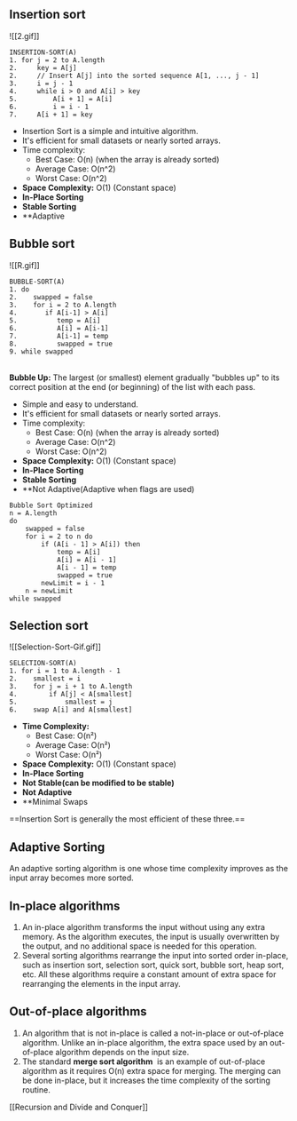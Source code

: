
## Insertion sort

![[2.gif]]

```psueodo code
INSERTION-SORT(A) 
1. for j = 2 to A.length 
2.     key = A[j] 
2.     // Insert A[j] into the sorted sequence A[1, ..., j - 1] 
3.     i = j - 1 
4.     while i > 0 and A[i] > key 
5.         A[i + 1] = A[i] 
6.         i = i - 1 
7.     A[i + 1] = key
```

- Insertion Sort is a simple and intuitive algorithm.
- It's efficient for small datasets or nearly sorted arrays.
- Time complexity:
    - Best Case: O(n) (when the array is already sorted)
    - Average Case: O(n^2)
    - Worst Case: O(n^2)
- **Space Complexity:** O(1) (Constant space)
- **In-Place Sorting**
- **Stable Sorting**
- **Adaptive


## Bubble sort


![[R.gif]]

```
BUBBLE-SORT(A)
1. do
2.    swapped = false
3.    for i = 2 to A.length
4.       if A[i-1] > A[i]
5.          temp = A[i]
6.          A[i] = A[i-1]
7.          A[i-1] = temp
8.          swapped = true
9. while swapped
```
\
**Bubble Up:** The largest (or smallest) element gradually "bubbles up" to its correct position at the end (or beginning) of the list with each pass.

- Simple and easy to understand.
- It's efficient for small datasets or nearly sorted arrays.
- Time complexity:
    - Best Case: O(n) (when the array is already sorted)
    - Average Case: O(n^2)
    - Worst Case: O(n^2)
- **Space Complexity:** O(1) (Constant space)
- **In-Place Sorting**
- **Stable Sorting**
- **Not Adaptive(Adaptive when flags are used)

```
Bubble Sort Optimized
n = A.length
do
    swapped = false
    for i = 2 to n do
        if (A[i - 1] > A[i]) then
            temp = A[i]
            A[i] = A[i - 1]
            A[i - 1] = temp
            swapped = true
        newLimit = i - 1 
    n = newLimit 
while swapped
```


## Selection sort

![[Selection-Sort-Gif.gif]]

```
SELECTION-SORT(A)
1. for i = 1 to A.length - 1
2.    smallest = i
3.    for j = i + 1 to A.length
4.        if A[j] < A[smallest]
5.            smallest = j
6.    swap A[i] and A[smallest]
```


- **Time Complexity:**
	- Best Case: O(n²)
	- Average Case: O(n²)
	- Worst Case: O(n²)
- **Space Complexity:** O(1) (Constant space)
- **In-Place Sorting**
- **Not Stable(can be modified to be stable)**
- **Not Adaptive**
- **Minimal Swaps



==Insertion Sort is generally the most efficient of these three.==


## **Adaptive Sorting**

An adaptive sorting algorithm is one whose time complexity improves as the input array becomes more sorted.

## In-place algorithms

1. An in-place algorithm transforms the input without using any extra memory. As the algorithm executes, the input is usually overwritten by the output, and no additional space is needed for this operation.
2. Several sorting algorithms rearrange the input into sorted order in-place, such as insertion sort, selection sort, quick sort, bubble sort, heap sort, etc. All these algorithms require a constant amount of extra space for rearranging the elements in the input array.

## Out-of-place algorithms

1. An algorithm that is not in-place is called a not-in-place or out-of-place algorithm. Unlike an in-place algorithm, the extra space used by an out-of-place algorithm depends on the input size.
2. The standard **merge sort algorithm**  is an example of out-of-place algorithm as it requires O(n) extra space for merging. The merging can be done in-place, but it increases the time complexity of the sorting routine.

[[Recursion and Divide and Conquer]]
